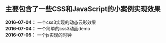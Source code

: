 ﻿## **主要包含了一些CSS和JavaScript的小案例实现效果** ##


**2016-07-04：**  一个css3实现的动态云彩效果<br>
**2016-07-04：**  一个简单的css3动画demo<br>
**2016-07-05：**  一个js实现的时钟<br>

